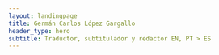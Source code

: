 ```yaml
---
layout: landingpage
title: Germán Carlos López Gargallo
header_type: hero
subtitle: Traductor, subtitulador y redactor EN, PT > ES
---
```


